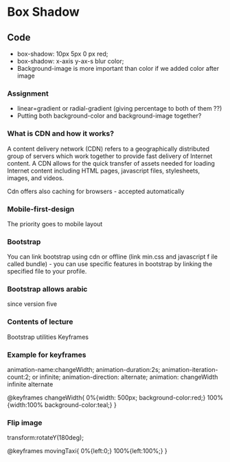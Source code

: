 # Box Shadow

## Code

- box-shadow: 10px 5px 0 px red;
- box-shadow: x-axis y-ax-s blur color;
- Background-image is more important than color if we added color after image

### Assignment

- linear=gradient or radial-gradient (giving percentage to both of them ??)
- Putting both background-color and background-image together?

### What is CDN and how it works?

A content delivery network (CDN) refers to a geographically distributed group of servers which work together to provide fast delivery of Internet content. A CDN allows for the quick transfer of assets needed for loading Internet content including HTML pages, javascript files, stylesheets, images, and videos.

Cdn offers also caching for browsers - accepted automatically

### Mobile-first-design

The priority goes to mobile layout

### Bootstrap

You can link bootstrap using cdn or offline (link min.css and javascript f
ile called bundle) - you can use specific features in bootstrap by linking the specified file to your profile.

### Bootstrap allows arabic

since version five

### Contents of lecture

Bootstrap utilities
Keyframes

### Example for keyframes

animation-name:changeWidth;
animation-duration:2s;
animation-iteration-count:2; or infinite;
animation-direction: alternate;
animation: changeWidth infinite alternate

@keyframes changeWidth{
0%{width: 500px; background-color:red;}
100%{width:100% background-color:teal;}
}

### Flip image

transform:rotateY(180deg);

@keyframes movingTaxi{
    0%{left:0;}
    100%{left:100%;}
}
